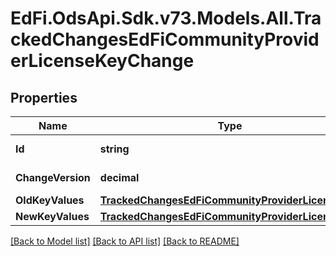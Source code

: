 # EdFi.OdsApi.Sdk.v73.Models.All.TrackedChangesEdFiCommunityProviderLicenseKeyChange

## Properties

Name | Type | Description | Notes
------------ | ------------- | ------------- | -------------
**Id** | **string** | Resource identifier | [optional] 
**ChangeVersion** | **decimal** | Change version | [optional] 
**OldKeyValues** | [**TrackedChangesEdFiCommunityProviderLicenseKey**](TrackedChangesEdFiCommunityProviderLicenseKey.md) |  | [optional] 
**NewKeyValues** | [**TrackedChangesEdFiCommunityProviderLicenseKey**](TrackedChangesEdFiCommunityProviderLicenseKey.md) |  | [optional] 

[[Back to Model list]](../../README.md#documentation-for-models) [[Back to API list]](../../README.md#documentation-for-api-endpoints) [[Back to README]](../../README.md)

